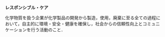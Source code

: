 **レスポンシブル・ケア**

化学物質を扱う企業が化学製品の開発から製造，使用，廃棄に至る全ての過程において，自主的に環境・安全・健康を確保し，社会からの信頼性向上とコミュニケーションを行う活動のこと．